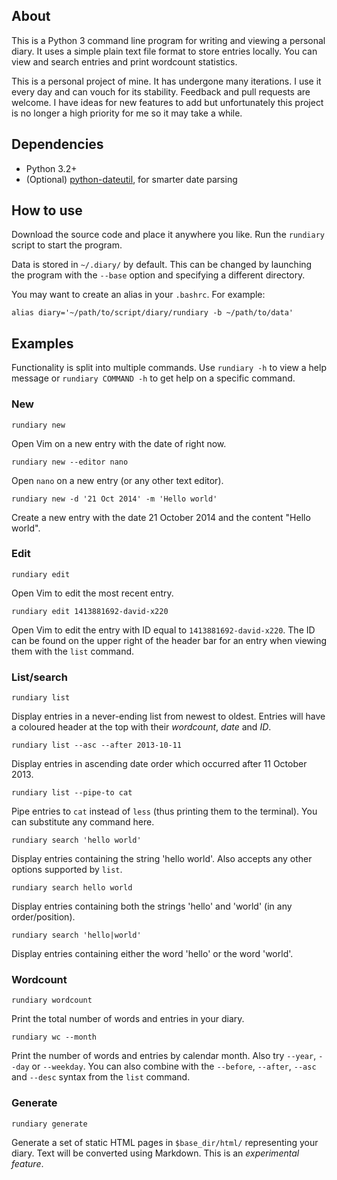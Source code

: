 ## About

This is a Python 3 command line program for writing and viewing a personal diary. It uses a simple plain text file format to store entries locally. You can view and search entries and print wordcount statistics.

This is a personal project of mine. It has undergone many iterations. I use it every day and can vouch for its stability. Feedback and pull requests are welcome. I have ideas for new features to add but unfortunately this project is no longer a high priority for me so it may take a while. 

## Dependencies

- Python 3.2+
- (Optional) [python-dateutil](https://labix.org/python-dateutil), for smarter date parsing

## How to use

Download the source code and place it anywhere you like. Run the `rundiary` script to start the program. 

Data is stored in `~/.diary/` by default. This can be changed by launching the program with the `--base` option and specifying a different directory. 

You may want to create an alias in your `.bashrc`. For example:

    alias diary='~/path/to/script/diary/rundiary -b ~/path/to/data'

## Examples

Functionality is split into multiple commands. Use `rundiary -h` to view a help message or `rundiary COMMAND -h` to get help on a specific command. 

### New

    rundiary new

Open Vim on a new entry with the date of right now.

    rundiary new --editor nano

Open `nano` on a new entry (or any other text editor).

    rundiary new -d '21 Oct 2014' -m 'Hello world'

Create a new entry with the date 21 October 2014 and the content "Hello world".

### Edit

    rundiary edit

Open Vim to edit the most recent entry.

    rundiary edit 1413881692-david-x220

Open Vim to edit the entry with ID equal to `1413881692-david-x220`. The ID can be found on the upper right of the header bar for an entry when viewing them with the `list` command.

### List/search

    rundiary list

Display entries in a never-ending list from newest to oldest. Entries will have a coloured header at the top with their *wordcount*, *date* and *ID*.

    rundiary list --asc --after 2013-10-11

Display entries in ascending date order which occurred after 11 October 2013.

    rundiary list --pipe-to cat

Pipe entries to `cat` instead of `less` (thus printing them to the terminal). You can substitute any command here. 

    rundiary search 'hello world'

Display entries containing the string 'hello world'. Also accepts any other options supported by `list`.

    rundiary search hello world

Display entries containing both the strings 'hello' and 'world' (in any order/position).

    rundiary search 'hello|world'

Display entries containing either the word 'hello' or the word 'world'.

### Wordcount

    rundiary wordcount

Print the total number of words and entries in your diary.

    rundiary wc --month

Print the number of words and entries by calendar month. Also try `--year`, `--day` or `--weekday`. You can also combine with the `--before`, `--after`, `--asc` and `--desc` syntax from the `list` command.

### Generate

    rundiary generate

Generate a set of static HTML pages in `$base_dir/html/` representing your diary. Text will be converted using Markdown. This is an *experimental feature*. 
